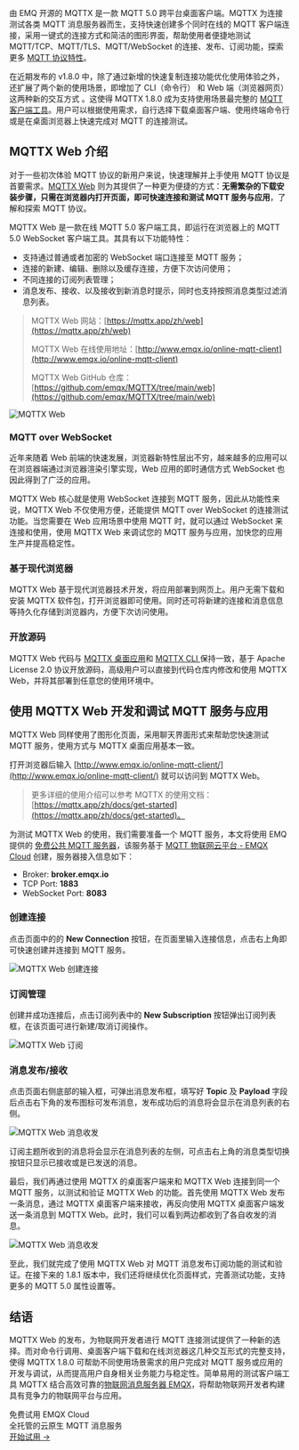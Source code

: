 由 EMQ 开源的 MQTTX 是一款 MQTT 5.0 跨平台桌面客户端。MQTTX 为连接测试各类 MQTT 消息服务器而生，支持快速创建多个同时在线的 MQTT 客户端连接，采用一键式的连接方式和简洁的图形界面，帮助使用者便捷地测试 MQTT/TCP、MQTT/TLS、MQTT/WebSocket 的连接、发布、订阅功能，探索更多 [MQTT 协议特性](https://www.emqx.com/zh/mqtt-guide)。

在近期发布的 v1.8.0 中，除了通过新增的快速复制连接功能优化使用体验之外，还扩展了两个新的使用场景，即增加了 CLI（命令行） 和 Web 端（浏览器网页）这两种新的交互方式 。这使得 MQTTX 1.8.0 成为支持使用场景最完整的 [MQTT 客户端工具](https://www.emqx.com/zh/blog/mqtt-client-tools)。用户可以根据使用需求，自行选择下载桌面客户端、使用终端命令行或是在桌面浏览器上快速完成对 MQTT 的连接测试。

## MQTTX Web 介绍

对于一些初次体验 MQTT 协议的新用户来说，快速理解并上手使用 MQTT 协议是首要需求。[MQTTX Web](https://mqttx.app/zh/web) 则为其提供了一种更为便捷的方式：**无需繁杂的下载安装步骤，只需在浏览器内打开页面，即可快速连接和测试 MQTT 服务与应用**，了解和探索 MQTT 协议。

MQTTX Web 是一款在线 MQTT 5.0 客户端工具，即运行在浏览器上的 MQTT 5.0 WebSocket 客户端工具。其具有以下功能特性：

- 支持通过普通或者加密的 WebSocket 端口连接至 MQTT 服务；
- 连接的新建、编辑、删除以及缓存连接，方便下次访问使用；
- 不同连接的订阅列表管理；
- 消息发布、接收、以及接收到新消息时提示，同时也支持按照消息类型过滤消息列表。

> MQTTX Web 网站：[https://mqttx.app/zh/web](https://mqttx.app/zh/web) 
>
> MQTTX Web 在线使用地址：[http://www.emqx.io/online-mqtt-client](http://www.emqx.io/online-mqtt-client) 
>
> MQTTX Web GitHub 仓库：[https://github.com/emqx/MQTTX/tree/main/web](https://github.com/emqx/MQTTX/tree/main/web) 

![MQTTX Web](https://assets.emqx.com/images/6514d8f357b84bf708589f13b2dc0d1f.png)

### MQTT over WebSocket

近年来随着 Web 前端的快速发展，浏览器新特性层出不穷，越来越多的应用可以在浏览器端通过浏览器渲染引擎实现，Web 应用的即时通信方式 WebSocket 也因此得到了广泛的应用。

MQTTX Web 核心就是使用 WebSocket 连接到 MQTT 服务，因此从功能性来说，MQTTX Web 不仅使用方便，还能提供 MQTT over WebSocket 的连接测试功能。当您需要在 Web 应用场景中使用 MQTT 时，就可以通过 WebSocket 来连接和使用，使用 MQTTX Web 来调试您的 MQTT 服务与应用，加快您的应用生产并提高稳定性。

### 基于现代浏览器

MQTTX Web 基于现代浏览器技术开发，将应用部署到网页上。用户无需下载和安装 MQTTX 软件包，打开浏览器即可使用。同时还可将新建的连接和消息信息等持久化存储到浏览器内，方便下次访问使用。

### 开放源码

MQTTX Web 代码与 [MQTTX 桌面应用](https://github.com/emqx/MQTTX)和 [MQTTX CLI ](https://github.com/emqx/MQTTX/tree/main/cli)保持一致，基于 Apache License 2.0 协议开放源码，高级用户可以直接到代码仓库内修改和使用 MQTTX Web，并将其部署到任意您的使用环境中。

## 使用 MQTTX Web 开发和调试 MQTT 服务与应用

MQTTX Web 同样使用了图形化页面，采用聊天界面形式来帮助您快速测试 MQTT 服务，使用方式与 MQTTX 桌面应用基本一致。

打开浏览器后输入 [http://www.emqx.io/online-mqtt-client/](http://www.emqx.io/online-mqtt-client/) 就可以访问到 MQTTX Web。

> 更多详细的使用介绍可以参考 MQTTX 的使用文档：[https://mqttx.app/zh/docs/get-started](https://mqttx.app/zh/docs/get-started)。

为测试 MQTTX Web 的使用，我们需要准备一个 MQTT 服务，本文将使用 EMQ 提供的 [免费公共 MQTT 服务器](https://www.emqx.com/zh/mqtt/public-mqtt5-broker)，该服务基于 [MQTT 物联网云平台 - EMQX Cloud](https://www.emqx.com/zh/cloud) 创建，服务器接入信息如下：

- Broker: **broker.emqx.io**
- TCP Port: **1883**
- WebSocket Port: **8083**

### 创建连接

点击页面中的的 **New Connection** 按钮，在页面里输入连接信息，点击右上角即可快速创建并连接到 MQTT 服务。

![MQTTX Web 创建连接](https://assets.emqx.com/images/14e2b3c420562d0075007ca874400fe1.png)

### 订阅管理

创建并成功连接后，点击订阅列表中的 **New Subscription** 按钮弹出订阅列表框，在该页面可进行新建/取消订阅操作。

![MQTTX Web 订阅](https://assets.emqx.com/images/6994bd38ecef44968de3ce49d38f9508.png)

### 消息发布/接收

点击页面右侧底部的输入框，可弹出消息发布框，填写好 **Topic** 及 **Payload** 字段后点击右下角的发布图标可发布消息，发布成功后的消息将会显示在消息列表的右侧。

![MQTTX Web 消息收发](https://assets.emqx.com/images/ee91effb4314a56906e888519c256c96.png)

订阅主题所收到的消息将会显示在消息列表的左侧，可点击右上角的消息类型切换按钮只显示已接收或是已发送的消息。

最后，我们再通过使用 MQTTX 的桌面客户端来和 MQTTX Web 连接到同一个 MQTT 服务，以测试和验证 MQTTX Web 的功能。首先使用 MQTTX Web 发布一条消息，通过 MQTTX 桌面客户端来接收，再反向使用 MQTTX 桌面客户端发送一条消息到 MQTTX Web。此时，我们可以看到两边都收到了各自收发的消息。

![MQTTX Web 消息收发](https://assets.emqx.com/images/57c69f0233d017a8cb2e82194f94116c.png)

至此，我们就完成了使用 MQTTX Web 对 MQTT 消息发布订阅功能的测试和验证。在接下来的 1.8.1 版本中，我们还将继续优化页面样式，完善测试功能，支持更多的 MQTT 5.0 属性设置等。

## 结语

MQTTX Web 的发布，为物联网开发者进行 MQTT 连接测试提供了一种新的选择。而对命令行调用、桌面客户端下载和在线浏览器这几种交互形式的完整支持，使得 MQTTX 1.8.0 可帮助不同使用场景需求的用户完成对 MQTT 服务或应用的开发与调试，从而提高用户自身相关业务能力与稳定性。简单易用的测试客户端工具 MQTTX 结合高效可靠的[物联网消息服务器 EMQX](https://www.emqx.com/zh/products/emqx)，将帮助物联网开发者构建具有竞争力的物联网平台与应用。


<section class="promotion">
    <div>
        免费试用 EMQX Cloud
        <div class="is-size-14 is-text-normal has-text-weight-normal">全托管的云原生 MQTT 消息服务</div>
    </div>
    <a href="https://accounts-zh.emqx.com/signup?continue=https://cloud.emqx.com/console/deployments/0?oper=new" class="button is-gradient px-5">开始试用 →</a>
</section>
